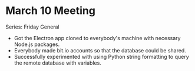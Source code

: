 # March 10 Meeting

Series: Friday General

- Got the Electron app cloned to everybody's machine with necessary Node.js packages.
- Everybody made bit.io accounts so that the database could be shared.
- Successfully experimented with using Python string formatting to query the remote database with variables.
